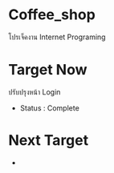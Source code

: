 # Coffee_shop
โปรเจ็คงาน Internet Programing

# Target Now
ปรับปรุงหน้า Login

- Status : Complete

# Next Target
-